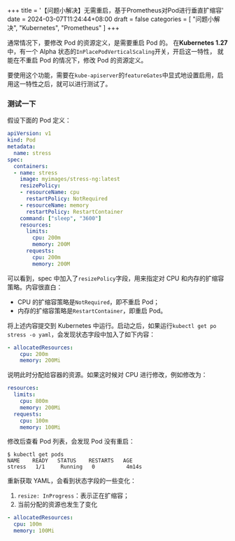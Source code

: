 +++
title = '【问题小解决】无需重启，基于Prometheus对Pod进行垂直扩缩容'
date = 2024-03-07T11:24:44+08:00
draft = false
categories = [
    "问题小解决",
    "Kubernetes",
    "Prometheus"
]
+++

通常情况下，要修改 Pod 的资源定义，是需要重启 Pod 的。
在**Kubernetes 1.27**中，有一个 Alpha 状态的`InPlacePodVerticalScaling`开关，开启这一特性，
就能在不重启 Pod 的情况下，修改 Pod 的资源定义。

要使用这个功能，需要在`kube-apiserver`的`featureGates`中显式地设置启用，启用这一特性之后，就可以进行测试了。

### 测试一下
假设下面的 Pod 定义：

```yaml
apiVersion: v1
kind: Pod
metadata:
  name: stress
spec:
  containers:
  - name: stress
    image: myimages/stress-ng:latest
    resizePolicy:
    - resourceName: cpu
      restartPolicy: NotRequired
    - resourceName: memory
      restartPolicy: RestartContainer    
    command: ["sleep", "3600"]
    resources:
      limits:
        cpu: 200m
        memory: 200M
      requests:
        cpu: 200m
        memory: 200M
```

可以看到，spec 中加入了`resizePolicy`字段，用来指定对 CPU 和内存的扩缩容策略。内容很直白：

- CPU 的扩缩容策略是`NotRequired`，即不重启 Pod；
- 内存的扩缩容策略是`RestartContainer`，即重启 Pod。
<!--more-->

将上述内容提交到 Kubernetes 中运行。启动之后，如果运行`kubectl get po stress -o yaml`，会发现状态字段中加入了如下内容：

```yaml
- allocatedResources:
    cpu: 200m
    memory: 200Mi
```

说明此时分配给容器的资源。如果这时候对 CPU 进行修改，例如修改为：

```yaml
resources:
  limits:
    cpu: 800m
    memory: 200Mi
  requests:
    cpu: 100m
    memory: 100Mi
```

修改后查看 Pod 列表，会发现 Pod 没有重启：

```shell
$ kubectl get pods
NAME    READY   STATUS    RESTARTS   AGE
stress   1/1     Running   0          4m14s
```
重新获取 YAML，会看到状态字段的一些变化：

1. `resize: InProgress`：表示正在扩缩容；
2. 当前分配的资源也发生了变化
```yaml
- allocatedResources:
  cpu: 100m
  memory: 100Mi
```